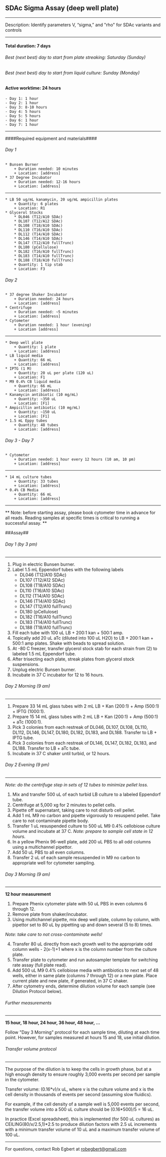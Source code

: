 SDAc Sigma Assay (deep well plate)
-----------
- - - - - - - - - - - - - - - - - - - - - - - - - - - - - - - - - - - - - - - - - - - -
Description: Identify parameters V, “sigma,” and "rho" for SDAc variants and controls

- - - - - - - - - - - - - - - - - - - - - - - - - - - - - - - - - - - - - - - - - - - -
#### Total duration: 7 days ####
###### Best (next best) day to start from plate streaking: Saturday (Sunday) ######
###### Best (next best) day to start from liquid culture: Sunday (Monday) ######
#### Active worktime: 24 hours

    - Day 1: 1 hour
    - Day 2: 1 hour
    - Day 3: 8-10 hours
    - Day 4: 5 hours
    - Day 5: 5 hours
    - Day 6: 1 hour
    - Day 7: 1 hour
    
- - - - - - - - - - - - - - - - - - - - - - - - - - - - - - - - - - - - - - - - - - - -

####Required equipment and materials####

###### Day 1

    * Bunsen Burner
        + Duration needed: 10 minutes
        + Location: [address]
    * 37 Degree Incubator
        + Duration needed: 12-16 hours
        + Location: [address]
  
------

    * LB 50 ug/mL kanamycin, 20 ug/mL ampicillin plates
        + Quantity: 6 plates
        + Location: R1
    * Glycerol Stocks
        * DL046 (T12/A10 SDAc)
        * DL107 (T12/A12 SDAc)
        * DL108 (T18/A10 SDAc)
        * DL110 (T16/A10 SDAc)
        * DL112 (T14/A10 SDAc)
        * DL146 (T14/A10 SDAc)
        * DL147 (T12/A10 fullTrunc)
        * DL180 (pCellulose)
        * DL182 (T16/A10 fullTrunc)
        * DL183 (T14/A10 fullTrunc)
        * DL188 (T18/A10 fullTrunc)
        + Quantity: 1 tip stab
        + Location: F3

###### Day 2

    * 37 degree Shaker Incubator
        + Duration needed: 24 hours
        + Location: [address]
    * Centrifuge
        + Duration needed: ~5 minutes
        + Location: [address]
    * Cytometer
        + Duration needed: 1 hour (evening)
        + Location [address]

---------

        
    * Deep well plate
        + Quantity: 1 plate
        + Location: [address]
    * LB liquid media
        + Quantity: 66 mL
        + Location: [address]
    * IPTG (1 M)
        + Quantity: 20 uL per plate (120 uL)
        + Location: F1        
    * M9 0.4% CB liquid media
        + Quantity: 66 mL
        + Location: [address]
    * Kanamycin antibiotic (10 mg/mL)
        + Quantity: ~350 uL
        + Location: [F1]
    * Ampicillin antibiotic (10 mg/mL)
        + Quantity: ~150 uL
        + Location: [F1]
    * 1.5 mL Eppy tubes
        + Quantity: 48 tubes
        + Location: [address]

###### Day 3 - Day 7

    * Cytometer
        + Duration needed: 1 hour every 12 hours (10 am, 10 pm)
        + Location: [address]

---------

    * 14 mL culture tubes
        + Quantity: 33 tubes
        + Location: [address]
    * 0.4% CB Media
        + Quantity: 66 mL
        + Location: [address]
        

- - - - - - - - - - - - - - - - - - - - - - - - - - - - - - - - - - - - - - - - - - - - 

** Note: before starting assay, please book cytometer time in advance for all reads. Reading samples at specific times is critical to running a successful assay. **

##Assay##

###### Day 1 (by 3 pm)
- - - - - - -
1. Plug in electric Bunsen burner.
2. Label 1.5 mL Eppendorf tubes with the following labels
    * DL046 (T12/A10 SDAc)
    * DL107 (T12/A12 SDAc)
    * DL108 (T18/A10 SDAc)
    * DL110 (T16/A10 SDAc)
    * DL112 (T14/A10 SDAc)
    * DL146 (T14/A10 SDAc)
    * DL147 (T12/A10 fullTrunc)
    * DL180 (pCellulose)
    * DL182 (T16/A10 fullTrunc)
    * DL183 (T14/A10 fullTrunc)
    * DL188 (T18/A10 fullTrunc)
3. Fill each tube with 100 uL LB + 200:1 kan + 500:1 amp.
4. Topically add 20 uL aTc (diluted into 100 uL H2O) to LB + 200:1 kan + 500:1 amp plates. Shake with beads to spread solution.
5. At -80 C freezer, transfer glycerol stock stab for each strain from (2) to labeled 1.5 mL Eppendorf tube.
5. After trisecting each plate, streak plates from glycerol stock suspensions.
6. Unplug electric Bunsen burner.
7. Incubate in 37 C incubator for 12 to 16 hours.

###### Day 2 Morning (9 am)
- - - - - - -
1. Prepare 33 14 mL glass tubes with 2 mL LB + Kan (200:1) + Amp (500:1) + IPTG (1000:1).
2. Prepare 15 14 mL glass tubes with 2 mL LB + Kan (200:1) + Amp (500:1) + aTc (1000:1).
3. Pick 3 colonies from each restreak of DL046, DL107, DL108, DL110, DL112, DL146, DL147, DL180, DL182, DL183, and DL188. Transfer to LB + IPTG tube.
4. Pick 3 colonies from each restreak of DL146, DL147, DL182, DL183, and DL188. Transfer to LB + aTc tube.
5. Incubate in 37 C shaker until turbid, or 12 hours.

###### Day 2 Evening (9 pm)
- - - - - - -
*Note: do the centrifuge step in sets of 12 tubes to minimize pellet loss.*

1. Mix and transfer 500 uL of each turbid LB culture to a labeled Eppendorf tube.
2. Centrifuge at 5,000 xg for 2 minutes to pellet cells.
3. Pipette off supernatant, taking care to not disturb cell pellet.
4. Add 1 mL M9 no carbon and pipette vigorously to resuspend pellet. Take care to not contaminate pipette body.
5. Transfer 1 uL resuspended culture to 500 uL M9 0.4% cellobiose culture volume and incubate at 37 C.
*Note: prepare to sample cell state in 12 hours.*
6. In a yellow Phenix 96-well plate, add 200 uL PBS to all odd columns using a multichannel pipettor.
7. Add 50 uL PBS to all even columns.
8. Transfer 2 uL of each sample resuspended in M9 no carbon to appropriate well for cytometer sampling.

###### Day 3 Morning (9 am)
- - - - - - -
**12 hour measurement**

1. Prepare Phenix cytometer plate with 50 uL PBS in even columns 6 through 12.
2. Remove plate from shaker/incubator.
3. Using multichannel pipette, mix deep well plate, column by column, with pipettor set to 80 uL by pipetting up and down several (5 to 8) times.

*Note: take care to not cross-contaminate wells!*

4. Transfer 80 uL directly from each growth well to the appropriate odd column wells - 2(x-1)+1 where x is the column number from the culture plate.
5. Transfer plate to cytometer and run autosampler template for switching rate assay (full plate read).
6. Add 500 uL M9 0.4% cellobiose media with antibiotics to next set of 48 wells, either in same plate (columns 7 through 12) or a new plate. Place current plate and new plate, if generated, in 37 C shaker.
7. After cytometry ends, determine dilution volume for each sample (see Dilution Protocol below).

###### Further measurements
- - - - - - - - - - -
**15 hour, 18 hour, 24 hour, 36 hour, 48 hour, ...**

Follow "Day 3 Morning" protocol for each sample time, diluting at each time point. However, for samples measured at hours 15 and 18, use initial dilution.

###### Transfer volume protocol
- - - - - - - - - - -
The purpose of the dilution is to keep the cells in growth phase, but at a high enough density to ensure roughly 3,000 events per second per sample in the cytometer.

Transfer volume: (0.16*v)/x uL, where v is the culture volume and x is the cell density in thousands of events per second (assuming slow fluidics).

For example, if the cell density of a sample well is 5,000 events per second, the transfer volume into a 500 uL culture should be (0.16*500)/5 = 16 uL.

In practice (Excel spreadsheet), this is implemented (for 500 uL cultures) as CEILING(80/x/2.5,1)*2.5 to produce dilution factors with 2.5 uL increments with a minimum transfer volume of 10 uL and a maximum transfer volume of 100 uL.
- - - - - - - - - - - - - - - - - - - - - - - - - - - - - - - - - - - - - - - - - - - - 
       
For questions, contact Rob Egbert at robegbert@gmail.com    
